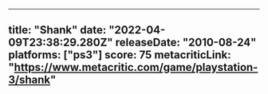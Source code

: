 
---
title: "Shank"
date: "2022-04-09T23:38:29.280Z"
releaseDate: "2010-08-24"
platforms: ["ps3"]
score: 75
metacriticLink: "https://www.metacritic.com/game/playstation-3/shank"
---
